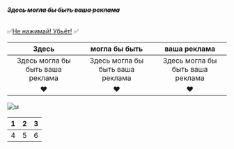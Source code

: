 ###### ~~*__Здесь могла бы быть ваша реклама__*~~
:white_check_mark:[Не нажимай! Убьёт!](https://docs.google.com/document/d/1N_XHAR2mii0ZZNFarmJDH_4vkSkZtWKTVsABhIHoSgw/edit?usp=drive_link) :white_check_mark:


| Здесь | могла бы быть | ваша реклама |
|:-------:|:----------:|:-----:|
| Здесь могла бы быть ваша реклама | Здесь могла бы быть ваша реклама | Здесь могла бы быть ваша реклама |
| :heart: | :heart: | :heart: |

![ы](https://sun9-19.userapi.com/s/v1/ig2/jlmMafsdD8AU0zwssyolHtD_YUag68iLDLh1knzZmCnb_rypcQSkbkzs5KTUcfj3qEwDKU6zrrUd1E_K8tpy-G_k.jpg?quality=95&as=32x40,48x60,72x90,108x135,160x200,240x300,360x450,455x569&from=bu&u=4ntAgJwoB5ZnJmX-ODvCsnEgG4X_kIMBNAgCFndhMVA&cs=455x569)


| 1 | 2 | 3 |
|-|:-:|-:|
| 4 | 5 | 6 |

[](https://yastatic.net/naydex/yandex-search/ro9aI4v50/87d05bd_8uQb/QCPcrJf965QCYQ-4GxXBr3UhT1aNaw-wVBDZTbG5wcwoV0WOWTc5ManHGTpuqauH33etUq40gcHksqWWnjd1TtQHGJimeK6wcwWLeGuFgFvE9c9S_K4vASWgnJkkOTGcGPTTSVsAKtN_YA5IqdgLolpS2ZMqENenI)
